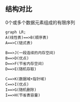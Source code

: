 ## 结构对比

0个或多个数据元素组成的有限序列

```mermaid
graph LR;
A(线性表)==>B(顺序表)
A==>C(链式表)

B==>J(一段连续的内存空间)
B==>D(优点)
D==>F(节省内存空间)
D==>E(随机存取)

C==>K(数据域+指针域)
C==>I(优点)
I==>G(随机删除)
I==>H(节省表容量)

```